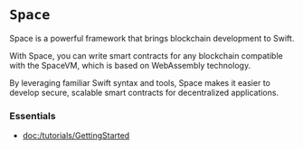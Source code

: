 # ``Space``

Space is a powerful framework that brings blockchain development to Swift.

With Space, you can write smart contracts for any blockchain compatible with the SpaceVM, which is based on WebAssembly technology.

By leveraging familiar Swift syntax and tools, Space makes it easier to develop secure, scalable smart contracts for decentralized applications.

### Essentials

- <doc:/tutorials/GettingStarted>
